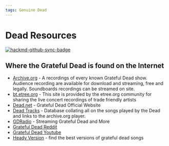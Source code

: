 ```yaml
---
tags: Genuine Dead
---
```


# Dead Resources

[![hackmd-github-sync-badge](https://hackmd.io/eWa7JkioRROwpNOtr0y_8Q/badge)](https://hackmd.io/eWa7JkioRROwpNOtr0y_8Q)



## Where the Grateful Dead is found on the Internet


- [Archive.org](https://archive.org/details/GratefulDead) - A recordings of every known Grateful Dead show. Audience recording are available for download and streaming, free and legally. Soundboards recordings can be streamed on site.
- [bt.etree.org](https://bt.etree.org/) - This site is provided by the etree.org community for sharing the live concert recordings of trade friendly artists
- [Dead.net](https://www.dead.net/) - Grateful Dead Official Website
- [Dead Tracks](https://deadtracks.com/) - Database collating all on the songs played by the Dead and links to the archive.org player.
- [GDRadio](http://www.gdradio.net/) - Streaming Grateful Dead and More
- [Grateful Dead Reddit](https://www.reddit.com/r/gratefuldead/)
- [Grateful Dead Youtube](https://www.youtube.com/channel/UCPuuuhmMW7jh6roOrIV9yRw)
- [Heady Version](http://headyversion.com/) - find the best versions of grateful dead songs


